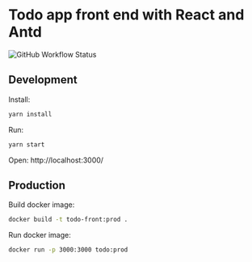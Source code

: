 # Todo app front end with React and Antd

![GitHub Workflow Status](https://img.shields.io/github/workflow/status/cescoffier/quarkus-todo-app/Build)

## Development

Install:

```bash
yarn install
```

Run:

```bash
yarn start
```

Open: http://localhost:3000/

## Production

Build docker image:

```bash
docker build -t todo-front:prod .
```

Run docker image:
```bash
docker run -p 3000:3000 todo:prod
```
